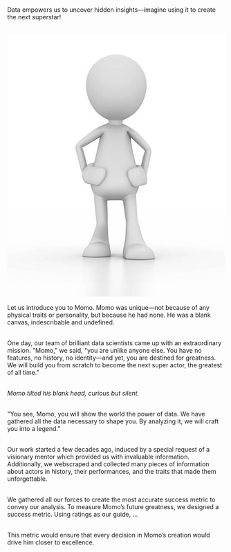 <br>

Data empowers us to uncover hidden insights—imagine using it to create the next superstar!<br><br>

<img src="assets/media/bonhomme.jpg" alt="bonhomme" class="intro-bonhomme">

Let us introduce you to Momo. Momo was unique—not because of any physical traits or personality, but because he had none. He was a blank canvas, indescribable and undefined.<br><br>

One day, our team of brilliant data scientists came up with an extraordinary mission. "Momo," we said, "you are unlike anyone else. You have no features, no history, no identity—and yet, you are destined for greatness. We will build you from scratch to become the next super actor, the greatest of all time."<br><br>

*Momo tilted his blank head, curious but silent.* <br><br>

"You see, Momo, you will show the world the power of data. We have gathered all the data necessary to shape you. By analyzing it, we will craft you into a legend."<br><br>

Our work started a few decades ago, induced by a special request of a visionary mentor which provided us with invaluable information. Additionally, we webscraped and collected many pieces of information about actors in history, their performances, and the traits that made them unforgettable.<br><br>

We gathered all our forces to create the most accurate success metric to convey our analysis. To measure Momo’s future greatness, we designed a success metric. Using ratings as our guide, …<br><br>

This metric would ensure that every decision in Momo’s creation would drive him closer to excellence.